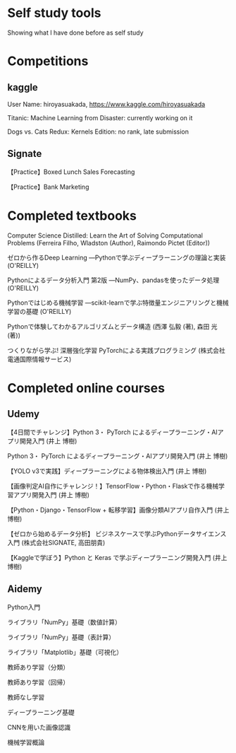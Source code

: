 # Self study tools
Showing what I have done before as self study

# Competitions

## kaggle

User Name: hiroyasuakada, <https://www.kaggle.com/hiroyasuakada>

Titanic: Machine Learning from Disaster: currently working on it

Dogs vs. Cats Redux: Kernels Edition: no rank, late submission

## Signate

【Practice】Boxed Lunch Sales Forecasting

【Practice】Bank Marketing


# Completed textbooks

Computer Science Distilled: Learn the Art of Solving Computational Problems (Ferreira Filho, Wladston  (Author), Raimondo Pictet (Editor))

ゼロから作るDeep Learning ―Pythonで学ぶディープラーニングの理論と実装 (O'REILLY)

Pythonによるデータ分析入門 第2版 ―NumPy、pandasを使ったデータ処理 (O'REILLY)

Pythonではじめる機械学習 ―scikit-learnで学ぶ特徴量エンジニアリングと機械学習の基礎 (O'REILLY)

Pythonで体験してわかるアルゴリズムとデータ構造 (西澤 弘毅 (著), 森田 光 (著))

つくりながら学ぶ! 深層強化学習 PyTorchによる実践プログラミング (株式会社電通国際情報サービス)

# Completed online courses

## Udemy

【4日間でチャレンジ】Python 3・ PyTorch によるディープラーニング・AIアプリ開発入門 (井上 博樹)

Python 3・ PyTorch によるディープラーニング・AIアプリ開発入門 (井上 博樹)

【YOLO v3で実践】ディープラーニングによる物体検出入門 (井上 博樹)

【画像判定AI自作にチャレンジ！】TensorFlow・Python・Flaskで作る機械学習アプリ開発入門 (井上 博樹)

【Python・Django・TensorFlow + 転移学習】画像分類AIアプリ自作入門 (井上 博樹)

【ゼロから始めるデータ分析】 ビジネスケースで学ぶPythonデータサイエンス入門 (株式会社SIGNATE, 高田朋貴)

【Kaggleで学ぼう】Python と Keras で学ぶディープラーニング開発入門 (井上 博樹)

## Aidemy

Python入門

ライブラリ「NumPy」基礎（数値計算）

ライブラリ「NumPy」基礎（表計算）

ライブラリ「Matplotlib」基礎（可視化）

教師あり学習（分類）

教師あり学習（回帰）

教師なし学習

ディープラーニング基礎

CNNを用いた画像認識

機械学習概論
